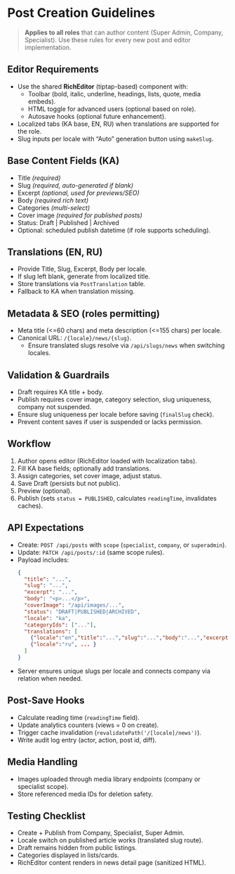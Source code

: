 # Post Creation Guidelines

> **Applies to all roles** that can author content (Super Admin, Company, Specialist). Use these rules for every new post and editor implementation.

## Editor Requirements
- Use the shared **RichEditor** (tiptap-based) component with:
  - Toolbar (bold, italic, underline, headings, lists, quote, media embeds).
  - HTML toggle for advanced users (optional based on role).
  - Autosave hooks (optional future enhancement).
- Localized tabs (KA base, EN, RU) when translations are supported for the role.
- Slug inputs per locale with “Auto” generation button using `makeSlug`.

## Base Content Fields (KA)
- Title *(required)*
- Slug *(required, auto-generated if blank)*
- Excerpt *(optional, used for previews/SEO)*
- Body *(required rich text)*
- Categories *(multi-select)*
- Cover image *(required for published posts)*
- Status: Draft | Published | Archived
- Optional: scheduled publish datetime (if role supports scheduling).

## Translations (EN, RU)
- Provide Title, Slug, Excerpt, Body per locale.
- If slug left blank, generate from localized title.
- Store translations via `PostTranslation` table.
- Fallback to KA when translation missing.

## Metadata & SEO (roles permitting)
- Meta title (<=60 chars) and meta description (<=155 chars) per locale.
- Canonical URL: `/{locale}/news/{slug}`.
  - Ensure translated slugs resolve via `/api/slugs/news` when switching locales.

## Validation & Guardrails
- Draft requires KA title + body.
- Publish requires cover image, category selection, slug uniqueness, company not suspended.
- Ensure slug uniqueness per locale before saving (`finalSlug` check).
- Prevent content saves if user is suspended or lacks permission.

## Workflow
1. Author opens editor (RichEditor loaded with localization tabs).
2. Fill KA base fields; optionally add translations.
3. Assign categories, set cover image, adjust status.
4. Save Draft (persists but not public).
5. Preview (optional).
6. Publish (sets `status = PUBLISHED`, calculates `readingTime`, invalidates caches).

## API Expectations
- Create: `POST /api/posts` with `scope` (`specialist`, `company`, or `superadmin`).
- Update: `PATCH /api/posts/:id` (same scope rules).
- Payload includes:
  ```json
  {
    "title": "...",
    "slug": "...",
    "excerpt": "...",
    "body": "<p>...</p>",
    "coverImage": "/api/images/...",
    "status": "DRAFT|PUBLISHED|ARCHIVED",
    "locale": "ka",
    "categoryIds": ["..."],
    "translations": [
      {"locale":"en","title":"...","slug":"...","body":"...","excerpt":"..."},
      {"locale":"ru", ... }
    ]
  }
  ```
- Server ensures unique slugs per locale and connects company via relation when needed.

## Post-Save Hooks
- Calculate reading time (`readingTime` field).
- Update analytics counters (views = 0 on create).
- Trigger cache invalidation (`revalidatePath('/[locale]/news')`).
- Write audit log entry (actor, action, post id, diff).

## Media Handling
- Images uploaded through media library endpoints (company or specialist scope).
- Store referenced media IDs for deletion safety.

## Testing Checklist
- Create + Publish from Company, Specialist, Super Admin.
- Locale switch on published article works (translated slug route).
- Draft remains hidden from public listings.
- Categories displayed in lists/cards.
- RichEditor content renders in news detail page (sanitized HTML).


